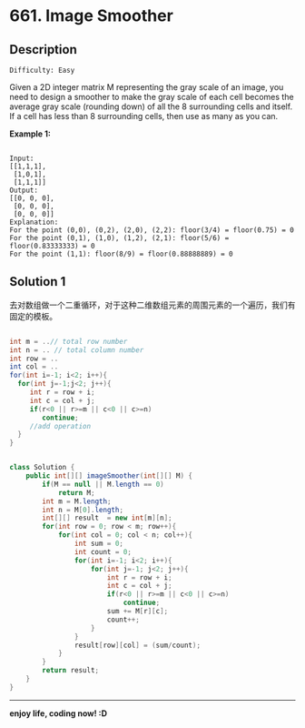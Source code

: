 # 661. Image Smoother
## Description

```
Difficulty: Easy
```

Given a 2D integer matrix M representing the gray scale of an image, you need to design a smoother to make the gray scale of each cell becomes the average gray scale (rounding down) of all the 8 surrounding cells and itself. If a cell has less than 8 surrounding cells, then use as many as you can.

**Example 1:**

```

Input:
[[1,1,1],
 [1,0,1],
 [1,1,1]]
Output:
[[0, 0, 0],
 [0, 0, 0],
 [0, 0, 0]]
Explanation:
For the point (0,0), (0,2), (2,0), (2,2): floor(3/4) = floor(0.75) = 0
For the point (0,1), (1,0), (1,2), (2,1): floor(5/6) = floor(0.83333333) = 0
For the point (1,1): floor(8/9) = floor(0.88888889) = 0

```
## Solution 1
  去对数组做一个二重循环，对于这种二维数组元素的周围元素的一个遍历，我们有固定的模板。

```java

int m = ..// total row number
int n = .. // total column number
int row = ..
int col = ..
for(int i=-1; i<2; i++){
  for(int j=-1;j<2; j++){
	 int r = row + i;
     int c = col + j;	
     if(r<0 || r>=m || c<0 || c>=n)
		continue;
     //add operation
  }
}

```

```java

class Solution {
    public int[][] imageSmoother(int[][] M) {
        if(M == null || M.length == 0)
            return M;
        int m = M.length;
        int n = M[0].length;
        int[][] result  = new int[m][n];
        for(int row = 0; row < m; row++){
            for(int col = 0; col < n; col++){
                int sum = 0;
                int count = 0;
                for(int i=-1; i<2; i++){
                    for(int j=-1; j<2; j++){
                        int r = row + i;
                        int c = col + j;
                        if(r<0 || r>=m || c<0 || c>=n)
                            continue;
                        sum += M[r][c];
                        count++;
                    }
                }
                result[row][col] = (sum/count);
            }
        }
        return result;
    }
}
```

***

**enjoy life, coding now! :D**
